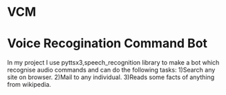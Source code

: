 # VCM
# Voice Recogination Command Bot
  In my project I use pyttsx3,speech_recognition library to make a bot which recognise audio commands and can do the following tasks:
  1)Search any site on browser.
  2)Mail to any individual.
  3)Reads some facts of anything from wikipedia.
